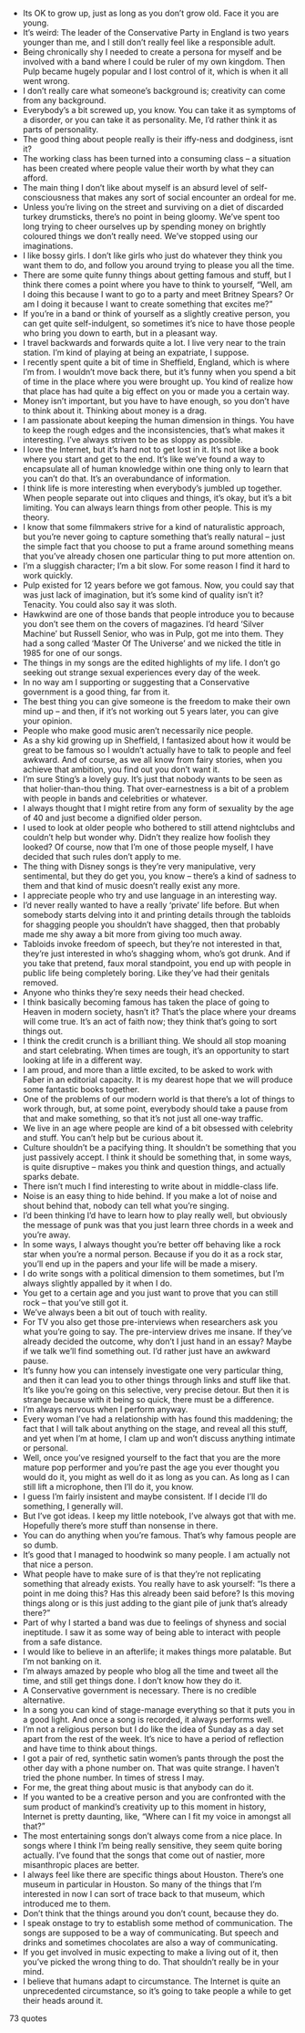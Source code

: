  - Its OK to grow up, just as long as you don’t grow old. Face it you are young.
 - It’s weird: The leader of the Conservative Party in England is two years younger than me, and I still don’t really feel like a responsible adult.
 - Being chronically shy I needed to create a persona for myself and be involved with a band where I could be ruler of my own kingdom. Then Pulp became hugely popular and I lost control of it, which is when it all went wrong.
 - I don’t really care what someone’s background is; creativity can come from any background.
 - Everybody’s a bit screwed up, you know. You can take it as symptoms of a disorder, or you can take it as personality. Me, I’d rather think it as parts of personality.
 - The good thing about people really is their iffy-ness and dodginess, isnt it?
 - The working class has been turned into a consuming class – a situation has been created where people value their worth by what they can afford.
 - The main thing I don’t like about myself is an absurd level of self-consciousness that makes any sort of social encounter an ordeal for me.
 - Unless you’re living on the street and surviving on a diet of discarded turkey drumsticks, there’s no point in being gloomy. We’ve spent too long trying to cheer ourselves up by spending money on brightly coloured things we don’t really need. We’ve stopped using our imaginations.
 - I like bossy girls. I don’t like girls who just do whatever they think you want them to do, and follow you around trying to please you all the time.
 - There are some quite funny things about getting famous and stuff, but I think there comes a point where you have to think to yourself, “Well, am I doing this because I want to go to a party and meet Britney Spears? Or am I doing it because I want to create something that excites me?”
 - If you’re in a band or think of yourself as a slightly creative person, you can get quite self-indulgent, so sometimes it’s nice to have those people who bring you down to earth, but in a pleasant way.
 - I travel backwards and forwards quite a lot. I live very near to the train station. I’m kind of playing at being an expatriate, I suppose.
 - I recently spent quite a bit of time in Sheffield, England, which is where I’m from. I wouldn’t move back there, but it’s funny when you spend a bit of time in the place where you were brought up. You kind of realize how that place has had quite a big effect on you or made you a certain way.
 - Money isn’t important, but you have to have enough, so you don’t have to think about it. Thinking about money is a drag.
 - I am passionate about keeping the human dimension in things. You have to keep the rough edges and the inconsistencies, that’s what makes it interesting. I’ve always striven to be as sloppy as possible.
 - I love the Internet, but it’s hard not to get lost in it. It’s not like a book where you start and get to the end. It’s like we’ve found a way to encapsulate all of human knowledge within one thing only to learn that you can’t do that. It’s an overabundance of information.
 - I think life is more interesting when everybody’s jumbled up together. When people separate out into cliques and things, it’s okay, but it’s a bit limiting. You can always learn things from other people. This is my theory.
 - I know that some filmmakers strive for a kind of naturalistic approach, but you’re never going to capture something that’s really natural – just the simple fact that you choose to put a frame around something means that you’ve already chosen one particular thing to put more attention on.
 - I’m a sluggish character; I’m a bit slow. For some reason I find it hard to work quickly.
 - Pulp existed for 12 years before we got famous. Now, you could say that was just lack of imagination, but it’s some kind of quality isn’t it? Tenacity. You could also say it was sloth.
 - Hawkwind are one of those bands that people introduce you to because you don’t see them on the covers of magazines. I’d heard ‘Silver Machine’ but Russell Senior, who was in Pulp, got me into them. They had a song called ‘Master Of The Universe’ and we nicked the title in 1985 for one of our songs.
 - The things in my songs are the edited highlights of my life. I don’t go seeking out strange sexual experiences every day of the week.
 - In no way am I supporting or suggesting that a Conservative government is a good thing, far from it.
 - The best thing you can give someone is the freedom to make their own mind up – and then, if it’s not working out 5 years later, you can give your opinion.
 - People who make good music aren’t necessarily nice people.
 - As a shy kid growing up in Sheffield, I fantasized about how it would be great to be famous so I wouldn’t actually have to talk to people and feel awkward. And of course, as we all know from fairy stories, when you achieve that ambition, you find out you don’t want it.
 - I’m sure Sting’s a lovely guy. It’s just that nobody wants to be seen as that holier-than-thou thing. That over-earnestness is a bit of a problem with people in bands and celebrities or whatever.
 - I always thought that I might retire from any form of sexuality by the age of 40 and just become a dignified older person.
 - I used to look at older people who bothered to still attend nightclubs and couldn’t help but wonder why. Didn’t they realize how foolish they looked? Of course, now that I’m one of those people myself, I have decided that such rules don’t apply to me.
 - The thing with Disney songs is they’re very manipulative, very sentimental, but they do get you, you know – there’s a kind of sadness to them and that kind of music doesn’t really exist any more.
 - I appreciate people who try and use language in an interesting way.
 - I’d never really wanted to have a really ‘private’ life before. But when somebody starts delving into it and printing details through the tabloids for shagging people you shouldn’t have shagged, then that probably made me shy away a bit more from giving too much away.
 - Tabloids invoke freedom of speech, but they’re not interested in that, they’re just interested in who’s shagging whom, who’s got drunk. And if you take that pretend, faux moral standpoint, you end up with people in public life being completely boring. Like they’ve had their genitals removed.
 - Anyone who thinks they’re sexy needs their head checked.
 - I think basically becoming famous has taken the place of going to Heaven in modern society, hasn’t it? That’s the place where your dreams will come true. It’s an act of faith now; they think that’s going to sort things out.
 - I think the credit crunch is a brilliant thing. We should all stop moaning and start celebrating. When times are tough, it’s an opportunity to start looking at life in a different way.
 - I am proud, and more than a little excited, to be asked to work with Faber in an editorial capacity. It is my dearest hope that we will produce some fantastic books together.
 - One of the problems of our modern world is that there’s a lot of things to work through, but, at some point, everybody should take a pause from that and make something, so that it’s not just all one-way traffic.
 - We live in an age where people are kind of a bit obsessed with celebrity and stuff. You can’t help but be curious about it.
 - Culture shouldn’t be a pacifying thing. It shouldn’t be something that you just passively accept. I think it should be something that, in some ways, is quite disruptive – makes you think and question things, and actually sparks debate.
 - There isn’t much I find interesting to write about in middle-class life.
 - Noise is an easy thing to hide behind. If you make a lot of noise and shout behind that, nobody can tell what you’re singing.
 - I’d been thinking I’d have to learn how to play really well, but obviously the message of punk was that you just learn three chords in a week and you’re away.
 - In some ways, I always thought you’re better off behaving like a rock star when you’re a normal person. Because if you do it as a rock star, you’ll end up in the papers and your life will be made a misery.
 - I do write songs with a political dimension to them sometimes, but I’m always slightly appalled by it when I do.
 - You get to a certain age and you just want to prove that you can still rock – that you’ve still got it.
 - We’ve always been a bit out of touch with reality.
 - For TV you also get those pre-interviews when researchers ask you what you’re going to say. The pre-interview drives me insane. If they’ve already decided the outcome, why don’t I just hand in an essay? Maybe if we talk we’ll find something out. I’d rather just have an awkward pause.
 - It’s funny how you can intensely investigate one very particular thing, and then it can lead you to other things through links and stuff like that. It’s like you’re going on this selective, very precise detour. But then it is strange because with it being so quick, there must be a difference.
 - I’m always nervous when I perform anyway.
 - Every woman I’ve had a relationship with has found this maddening; the fact that I will talk about anything on the stage, and reveal all this stuff, and yet when I’m at home, I clam up and won’t discuss anything intimate or personal.
 - Well, once you’ve resigned yourself to the fact that you are the more mature pop performer and you’re past the age you ever thought you would do it, you might as well do it as long as you can. As long as I can still lift a microphone, then I’ll do it, you know.
 - I guess I’m fairly insistent and maybe consistent. If I decide I’ll do something, I generally will.
 - But I’ve got ideas. I keep my little notebook, I’ve always got that with me. Hopefully there’s more stuff than nonsense in there.
 - You can do anything when you’re famous. That’s why famous people are so dumb.
 - It’s good that I managed to hoodwink so many people. I am actually not that nice a person.
 - What people have to make sure of is that they’re not replicating something that already exists. You really have to ask yourself: “Is there a point in me doing this? Has this already been said before? Is this moving things along or is this just adding to the giant pile of junk that’s already there?”
 - Part of why I started a band was due to feelings of shyness and social ineptitude. I saw it as some way of being able to interact with people from a safe distance.
 - I would like to believe in an afterlife; it makes things more palatable. But I’m not banking on it.
 - I’m always amazed by people who blog all the time and tweet all the time, and still get things done. I don’t know how they do it.
 - A Conservative government is necessary. There is no credible alternative.
 - In a song you can kind of stage-manage everything so that it puts you in a good light. And once a song is recorded, it always performs well.
 - I’m not a religious person but I do like the idea of Sunday as a day set apart from the rest of the week. It’s nice to have a period of reflection and have time to think about things.
 - I got a pair of red, synthetic satin women’s pants through the post the other day with a phone number on. That was quite strange. I haven’t tried the phone number. In times of stress I may.
 - For me, the great thing about music is that anybody can do it.
 - If you wanted to be a creative person and you are confronted with the sum product of mankind’s creativity up to this moment in history, Internet is pretty daunting, like, “Where can I fit my voice in amongst all that?”
 - The most entertaining songs don’t always come from a nice place. In songs where I think I’m being really sensitive, they seem quite boring actually. I’ve found that the songs that come out of nastier, more misanthropic places are better.
 - I always feel like there are specific things about Houston. There’s one museum in particular in Houston. So many of the things that I’m interested in now I can sort of trace back to that museum, which introduced me to them.
 - Don’t think that the things around you don’t count, because they do.
 - I speak onstage to try to establish some method of communication. The songs are supposed to be a way of communicating. But speech and drinks and sometimes chocolates are also a way of communicating.
 - If you get involved in music expecting to make a living out of it, then you’ve picked the wrong thing to do. That shouldn’t really be in your mind.
 - I believe that humans adapt to circumstance. The Internet is quite an unprecedented circumstance, so it’s going to take people a while to get their heads around it.

73 quotes